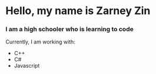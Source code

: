 # Hello, my name is Zarney Zin
### I am a high schooler who is learning to code

Currently, I am working with:
- C++
- C#
- Javascript
